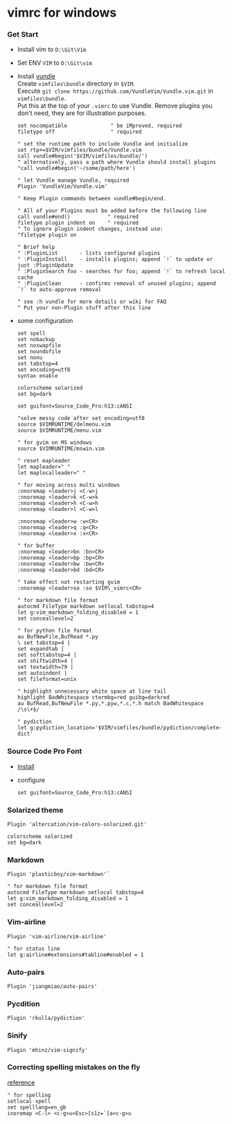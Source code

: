# vimrc for windows

### Get Start
- Install vim to `D:\Git\Vim`
- Set ENV `VIM` to `D:\Git\vim`
- Install [vundle](https://github.com/VundleVim/Vundle.vim)  
  Create `vimfiles\bundle` directory in `$VIM`.  
  Execute `git clone https://github.com/VundleVim/Vundle.vim.git` in `vimfiles\bundle`.  
  Put this at the top of your `.vimrc` to use Vundle. Remove plugins you don't need, they are for illustration purposes.

  ```shell
  set nocompatible              " be iMproved, required
  filetype off                  " required
  
  " set the runtime path to include Vundle and initialize
  set rtp+=$VIM/vimfiles/bundle/Vundle.vim
  call vundle#begin('$VIM/vimfiles/bundle/')
  " alternatively, pass a path where Vundle should install plugins
  "call vundle#begin('~/some/path/here')
  
  " let Vundle manage Vundle, required
  Plugin 'VundleVim/Vundle.vim'
  
  " Keep Plugin commands between vundle#begin/end.
  
  " All of your Plugins must be added before the following line
  call vundle#end()            " required
  filetype plugin indent on    " required
  " To ignore plugin indent changes, instead use:
  "filetype plugin on
  
  " Brief help
  " :PluginList       - lists configured plugins
  " :PluginInstall    - installs plugins; append `!` to update or just :PluginUpdate
  " :PluginSearch foo - searches for foo; append `!` to refresh local cache
  " :PluginClean      - confirms removal of unused plugins; append `!` to auto-approve removal
  
  " see :h vundle for more details or wiki for FAQ
  " Put your non-Plugin stuff after this line
  ```

- some configuration
  ```shell
  set spell
  set nobackup
  set noswapfile
  set noundofile
  set nonu
  set tabstop=4
  set encoding=utf8
  syntax enable

  colorscheme solarized
  set bg=dark

  set guifont=Source_Code_Pro:h13:cANSI
  
  "solve messy code after set encoding=utf8
  source $VIMRUNTIME/delmenu.vim
  source $VIMRUNTIME/menu.vim
  
  " for gvim on MS windows
  source $VIMRUNTIME/mswin.vim
  
  " reset mapleader
  let mapleader=" "
  let maplocalleader=" "
  
  " for moving across multi windows
  :nnoremap <leader>j <C-w>j
  :nnoremap <leader>k <C-w>k
  :nnoremap <leader>h <C-w>h
  :nnoremap <leader>l <C-w>l
  
  :nnoremap <leader>w :w<CR>
  :nnoremap <leader>q :q<CR>
  :nnoremap <leader>x :x<CR>

  " for buffer 
  :nnoremap <leader>bn :bn<CR>
  :nnoremap <leader>bp :bp<CR>
  :nnoremap <leader>bw :bw<CR>
  :nnoremap <leader>bd :bd<CR>
  
  " take effect not restarting gvim
  :nnoremap <leader>so :so $VIM\_vimrc<CR>

  " for markdown file format 
  autocmd FileType markdown setlocal tabstop=4
  let g:vim_markdown_folding_disabled = 1
  set conceallevel=2
    
  " for python file format 
  au BufNewFile,BufRead *.py 
  \ set tabstop=4 |
  set expandtab |
  set softtabstop=4 |
  set shiftwidth=4 |
  set textwidth=79 |
  set autoindent |
  set fileformat=unix

  " highlight unnecessary white space at line tail 
  highlight BadWhitespace ctermbg=red guibg=darkred
  au BufRead,BufNewFile *.py,*.pyw,*.c,*.h match BadWhitespace /\s\+$/

  " pydiction 
  let g:pydiction_location='$VIM/vimfiles/bundle/pydiction/complete-dict'
  ```

### Source Code Pro Font

- [Install](https://github.com/adobe-fonts/source-code-pro)

- configure
  ```
  set guifont=Source_Code_Pro:h13:cANSI
  ```

### Solarized theme
```shell
Plugin 'altercation/vim-colors-solarized.git'
```
```shell
colorscheme solarized
set bg=dark
```

### Markdown
```shell
Plugin 'plasticboy/vim-markdown'`
```
```shell
" for markdown file format
autocmd FileType markdown setlocal tabstop=4
let g:vim_markdown_folding_disabled = 1
set conceallevel=2
```

### Vim-airline
```shell
Plugin 'vim-airline/vim-airline'
```
```shell
" for status line
let g:airline#extensions#tabline#enabled = 1
```

### Auto-pairs
```shell
Plugin 'jiangmiao/auto-pairs'
```

### Pycdition
```shell
Plugin 'rkulla/pydiction'
```

### Sinify
```
Plugin 'mhinz/vim-signify'
```

### Correcting spelling mistakes on the fly
[reference](https://castel.dev/post/lecture-notes-1/)
```shell
" for spelling
setlocal spell
set spelllang=en_gb
inoremap <C-l> <c-g>u<Esc>[s1z=`]a<c-g>u
```
